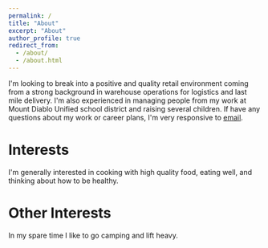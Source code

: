 ```yaml
---
permalink: /
title: "About"
excerpt: "About"
author_profile: true
redirect_from: 
  - /about/
  - /about.html
---
```


I'm looking to break into a positive and quality retail environment coming from a strong background in warehouse operations for logistics and last mile delivery.
I'm also experienced in managing people from my work at Mount Diablo Unified school district and raising several children. If have any questions about my work or career plans, I'm very responsive to <a href="mailto:ingpaweena@gmail.com">email</a>. 

Interests
======
I'm generally interested in cooking with high quality food, eating well, and thinking about how to be healthy. 

Other Interests
======
In my spare time I like to go camping and lift heavy.

